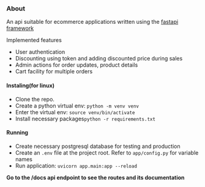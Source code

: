 ### About

An api suitable for ecommerce applications written using the [fastapi framework](https://fastapi.tiangolo.com/)


Implemented features
- User authentication
- Discounting using token and adding discounted price during sales
- Admin actions for order updates, product details
- Cart facility for multiple orders


#### Instaling(for linux)
- Clone the repo.
- Create a python virtual env: `python -m venv venv`
- Enter the virtual env: `source venv/bin/activate`
- Install necessary packages`python -r requirements.txt`

#### Running
- Create necessary postgresql database for testing and production
- Create an `.env` file at the project root. Refer to `app/config.py` for variable names
- Run application: `uvicorn app.main:app --reload` 

**Go to the /docs api endpoint to see the routes and its documentation**